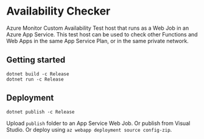 # Availability Checker

Azure Monitor Custom Availability Test host that runs as a Web Job in an Azure App Service. This test host can be used to check other Functions and Web Apps in the same App Service Plan, or in the same private network.

## Getting started

    dotnet build -c Release
    dotnet run -c Release

## Deployment

    dotnet publish -c Release

Upload `publish` folder to an App Service Web Job. Or publish from Visual Studio. Or deploy using `az webapp deployment source config-zip`.

